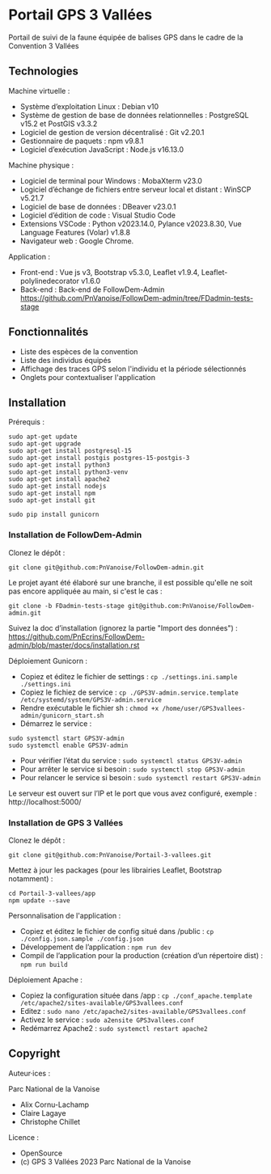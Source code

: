 # Portail GPS 3 Vallées
Portail de suivi de la faune équipée de balises GPS dans le cadre de la Convention 3 Vallées

## Technologies

Machine virtuelle :
- Système d’exploitation Linux : Debian v10
- Système de gestion de base de données relationnelles : PostgreSQL v15.2 et PostGIS v3.3.2
- Logiciel de gestion de version décentralisé : Git v2.20.1
- Gestionnaire de paquets : npm v9.8.1
- Logiciel d’exécution JavaScript : Node.js v16.13.0

Machine physique :
- Logiciel de terminal pour Windows : MobaXterm v23.0
- Logiciel d’échange de fichiers entre serveur local et distant : WinSCP v5.21.7
- Logiciel de base de données : DBeaver v23.0.1
- Logiciel d’édition de code : Visual Studio Code
- Extensions VSCode : Python v2023.14.0, Pylance v2023.8.30, Vue Language Features (Volar) v1.8.8
- Navigateur web : Google Chrome.

Application :
- Front-end : Vue js v3, Bootstrap v5.3.0, Leaflet v1.9.4, Leaflet-polylinedecorator v1.6.0
- Back-end : Back-end de FollowDem-Admin https://github.com/PnVanoise/FollowDem-admin/tree/FDadmin-tests-stage 

## Fonctionnalités 

- Liste des espèces de la convention
- Liste des individus équipés 
- Affichage des traces GPS selon l'individu et la période sélectionnés 
- Onglets pour contextualiser l'application

## Installation 

Prérequis :
```
sudo apt-get update
sudo apt-get upgrade
sudo apt-get install postgresql-15
sudo apt-get install postgis postgres-15-postgis-3
sudo apt-get install python3
sudo apt-get install python3-venv
sudo apt-get install apache2
sudo apt-get install nodejs
sudo apt-get install npm
sudo apt-get install git

sudo pip install gunicorn
```
### Installation de FollowDem-Admin 

Clonez le dépôt :
```
git clone git@github.com:PnVanoise/FollowDem-admin.git
```
Le projet ayant été élaboré sur une branche, il est possible qu'elle ne soit pas encore appliquée au main, si c'est le cas :
```
git clone -b FDadmin-tests-stage git@github.com:PnVanoise/FollowDem-admin.git
```
Suivez la doc d’installation (ignorez la partie "Import des données") : https://github.com/PnEcrins/FollowDem-admin/blob/master/docs/installation.rst

Déploiement Gunicorn :
- Copiez et éditez le fichier de settings : `cp ./settings.ini.sample ./settings.ini`
- Copiez le fichiez de service : `cp ./GPS3V-admin.service.template /etc/systemd/system/GPS3V-admin.service`
- Rendre exécutable le fichier sh : `chmod +x /home/user/GPS3vallees-admin/gunicorn_start.sh`
- Démarrez le service : 
```
sudo systemctl start GPS3V-admin
sudo systemctl enable GPS3V-admin
```
- Pour vérifier l’état du service : `sudo systemctl status GPS3V-admin`
- Pour arrêter le service si besoin : `sudo systemctl stop GPS3V-admin`
- Pour relancer le service si besoin : `sudo systemctl restart GPS3V-admin`

Le serveur est ouvert sur l’IP et le port que vous avez configuré, exemple : http://localhost:5000/ 

### Installation de GPS 3 Vallées

Clonez le dépôt :
```
git clone git@github.com:PnVanoise/Portail-3-vallees.git
```
Mettez à jour les packages (pour les librairies Leaflet, Bootstrap notamment) :
```
cd Portail-3-vallees/app 
npm update --save
```
Personnalisation de l'application :
- Copiez et éditez le fichier de config situé dans /public : `cp ./config.json.sample ./config.json`
- Développement de l’application : `npm run dev`
- Compil de l’application pour la production (création d’un répertoire dist) : `npm run build` 

Déploiement Apache :
- Copiez la configuration située dans /app : `cp ./conf_apache.template  /etc/apache2/sites-available/GPS3vallees.conf`  
- Editez : `sudo nano /etc/apache2/sites-available/GPS3vallees.conf`
- Activez le service : `sudo a2ensite GPS3vallees.conf`
- Redémarrez Apache2 : `sudo systemctl restart apache2`

## Copyright
Auteur·ices :

Parc National de la Vanoise

- Alix Cornu-Lachamp
- Claire Lagaye
- Christophe Chillet 

Licence :

- OpenSource
- (c) GPS 3 Vallées 2023 Parc National de la Vanoise

